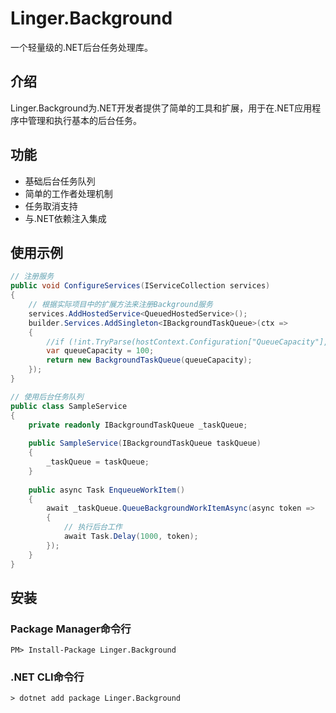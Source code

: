 # Linger.Background

一个轻量级的.NET后台任务处理库。

## 介绍

Linger.Background为.NET开发者提供了简单的工具和扩展，用于在.NET应用程序中管理和执行基本的后台任务。

## 功能

- 基础后台任务队列
- 简单的工作者处理机制
- 任务取消支持
- 与.NET依赖注入集成

## 使用示例

```csharp
// 注册服务
public void ConfigureServices(IServiceCollection services)
{
    // 根据实际项目中的扩展方法来注册Background服务
    services.AddHostedService<QueuedHostedService>();
    builder.Services.AddSingleton<IBackgroundTaskQueue>(ctx =>
    {
        //if (!int.TryParse(hostContext.Configuration["QueueCapacity"], out var queueCapacity))
        var queueCapacity = 100;
        return new BackgroundTaskQueue(queueCapacity);
    });
}

// 使用后台任务队列
public class SampleService
{
    private readonly IBackgroundTaskQueue _taskQueue;
    
    public SampleService(IBackgroundTaskQueue taskQueue)
    {
        _taskQueue = taskQueue;
    }
    
    public async Task EnqueueWorkItem()
    {
        await _taskQueue.QueueBackgroundWorkItemAsync(async token =>
        {
            // 执行后台工作
            await Task.Delay(1000, token);
        });
    }
}
```

## 安装

### Package Manager命令行

```
PM> Install-Package Linger.Background
```

### .NET CLI命令行

```
> dotnet add package Linger.Background
```

